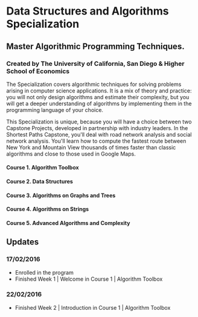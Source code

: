 # Data Structures and Algorithms Specialization
## Master Algorithmic Programming Techniques.
### Created by The University of California, San Diego & Higher School of Economics

The Specialization covers algorithmic techniques for solving problems arising in computer science applications. It is a mix of theory and practice: you will not only design algorithms and estimate their complexity, but you will get a deeper understanding of algorithms by implementing them in the programming language of your choice.

This Specialization is unique, because you will have a choice between two Capstone Projects, developed in partnership with industry leaders. In the Shortest Paths Capstone, you'll deal with road network analysis and social network analysis. You'll learn how to compute the fastest route between New York and Mountain View thousands of times faster than classic algorithms and close to those used in Google Maps.

#### Course 1. Algorithm Toolbox
#### Course 2. Data Structures
#### Course 3. Algorithms on Graphs and Trees
#### Course 4. Algorithms on Strings
#### Course 5. Advanced Algorithms and Complexity

## Updates
### 17/02/2016
- Enrolled in the program
- Finished Week 1 | Welcome in Course 1 | Algorithm Toolbox

### 22/02/2016
- Finished Week 2 | Introduction in Course 1 | Algorithm Toolbox
